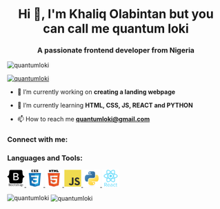<h1 align="center">Hi 👋, I'm Khaliq Olabintan but you can call me quantum loki</h1>
<h3 align="center">A passionate frontend developer from Nigeria</h3>

<p align="left"> <img src="https://komarev.com/ghpvc/?username=quantumloki&label=Profile%20views&color=0e75b6&style=flat" alt="quantumloki" /> </p>

<p align="left"> <a href="https://github.com/ryo-ma/github-profile-trophy"><img src="https://github-profile-trophy.vercel.app/?username=quantumloki" alt="quantumloki" /></a> </p>

- 🔭 I’m currently working on **creating a landing webpage**

- 🌱 I’m currently learning **HTML, CSS, JS, REACT and PYTHON**

- 📫 How to reach me **quantumloki@gmail.com**

<h3 align="left">Connect with me:</h3>
<p align="left">
</p>

<h3 align="left">Languages and Tools:</h3>
<p align="left"> <a href="https://getbootstrap.com" target="_blank" rel="noreferrer"> <img src="https://raw.githubusercontent.com/devicons/devicon/master/icons/bootstrap/bootstrap-plain-wordmark.svg" alt="bootstrap" width="40" height="40"/> </a> <a href="https://www.w3schools.com/css/" target="_blank" rel="noreferrer"> <img src="https://raw.githubusercontent.com/devicons/devicon/master/icons/css3/css3-original-wordmark.svg" alt="css3" width="40" height="40"/> </a> <a href="https://www.w3.org/html/" target="_blank" rel="noreferrer"> <img src="https://raw.githubusercontent.com/devicons/devicon/master/icons/html5/html5-original-wordmark.svg" alt="html5" width="40" height="40"/> </a> <a href="https://developer.mozilla.org/en-US/docs/Web/JavaScript" target="_blank" rel="noreferrer"> <img src="https://raw.githubusercontent.com/devicons/devicon/master/icons/javascript/javascript-original.svg" alt="javascript" width="40" height="40"/> </a> <a href="https://www.python.org" target="_blank" rel="noreferrer"> <img src="https://raw.githubusercontent.com/devicons/devicon/master/icons/python/python-original.svg" alt="python" width="40" height="40"/> </a> <a href="https://reactjs.org/" target="_blank" rel="noreferrer"> <img src="https://raw.githubusercontent.com/devicons/devicon/master/icons/react/react-original-wordmark.svg" alt="react" width="40" height="40"/> </a> </p>

<p><img align="left" src="https://github-readme-stats.vercel.app/api/top-langs?username=quantumloki&show_icons=true&locale=en&layout=compact" alt="quantumloki" /></p>

<p>&nbsp;<img align="center" src="https://github-readme-stats.vercel.app/api?username=quantumloki&show_icons=true&locale=en" alt="quantumloki" /></p>

